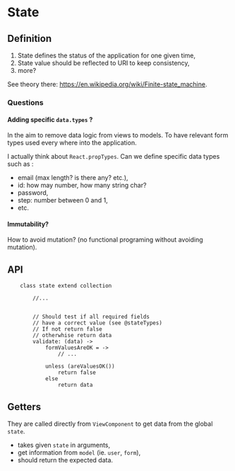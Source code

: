# State

## Definition
1. State defines the status of the application for one given time,
2. State value should be reflected to URI to keep consistency,
3. more?

See theory there: https://en.wikipedia.org/wiki/Finite-state_machine.

### Questions

#### Adding specific `data.types` ?
In the aim to remove data logic from views to models.
To have relevant form types used every where into the application.

I actually think about `React.propTypes`.
Can we define specific data types such as :
 - email (max length? is there any? etc.),
 - id: how may number, how many string char?
 - password,
 - step: number between 0 and 1,
 - etc.

#### Immutability?
How to avoid mutation? (no functional programing without avoiding mutation).


## API

```
    class state extend collection

        //...


        // Should test if all required fields
        // have a correct value (see @stateTypes)
        // If not return false
        // otherwhise return data
        validate: (data) ->
            formValuesAreOK = ->
                // ...

            unless (areValuesOK())
                return false
            else
                return data

```



## Getters
They are called directly from `ViewComponent` to get data from the global `state`.
 - takes given `state` in arguments,
 - get information from `model` (ie. `user`, `form`),
 - should return the expected data.
